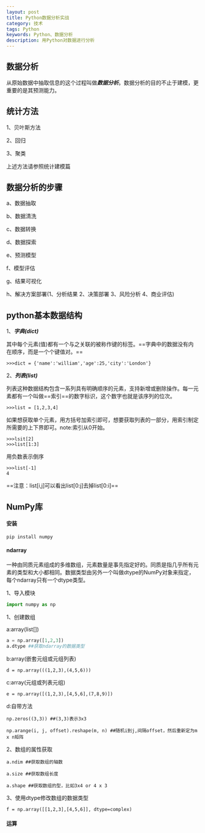 ```yaml
---
layout: post
title: Python数据分析实战
category: 技术
tags: Python
keywords: Python、数据分析
description: 用Python对数据进行分析
---
```


## 数据分析

从原始数据中抽取信息的这个过程叫做***数据分析***。数据分析的目的不止于建模，更重要的是其预测能力。

## 统计方法

1、贝叶斯方法

2、回归

3、聚类

上述方法请参照统计建模篇

## 数据分析的步骤

a、数据抽取

b、数据清洗

c、数据转换

d、数据探索

e、预测模型

f、模型评估

g、结果可视化

h、解决方案部署(1、分析结果 2、决策部署 3、风险分析 4、商业评估)

## python基本数据结构

1、***字典(dict)***

其中每个元素(值)都有一个与之关联的被称作键的标签。==字典中的数据没有内在顺序，而是一个个键值对。==
```
>>>dict = {'name':'william','age':25,'city':'London'}
```
2、***列表(list)***

列表这种数据结构包含一系列具有明确顺序的元素，支持新增或删除操作。每一元素都有一个叫做==索引==的数字标识，这个数字也就是该序列的位次。
```
>>>list = [1,2,3,4]
```
如果想获取单个元素，用方括号加索引即可，想要获取列表的一部分，用索引制定所需要的上下界即可。note:索引从0开始。
```
>>>lsit[2]
>>>list[1:3]
```
用负数表示倒序
```
>>>list[-1]
4
```
==注意：list[i,j]可以看出list[0:j]去掉list[0:i]==

## NumPy库

#### 安装
```
pip install numpy
```

#### ndarray

一种由同质元素组成的多维数组，元素数量是事先指定好的。同质是指几乎所有元素的类型和大小都相同。数据类型由另外一个叫做dtype的NumPy对象来指定，每个ndarray只有一个dtype类型。

1、导入模块
```python
import numpy as np
```

1、创建数组

a:array(list[])
```python
a = np.array([1,2,3])
a.dtype ##获取ndarray的数据类型
```
b:array(嵌套元组或元组列表)
```
d = np.array(((1,2,3),(4,5,6)))
```
c:array(元组或列表元组)
```
e = np.array([(1,2,3),[4,5,6],(7,8,9)])
```
d:自带方法
```
np.zeros((3,3)) ##(3,3)表示3x3

np.arange(i, j, offset).reshape(m, n) ##随机i到j,间隔offset，然后重新定为m x n矩阵
```
2、数组的属性获取
```
a.ndim ##获取数组的轴数

a.size ##获取数组长度

a.shape ##获取数组的型，比如3x4 or 4 x 3
```
3、使用dtype修改数组的数据类型
```
f = np.array([[1,2,3],[4,5,6]], dtype=complex)
```

#### 运算